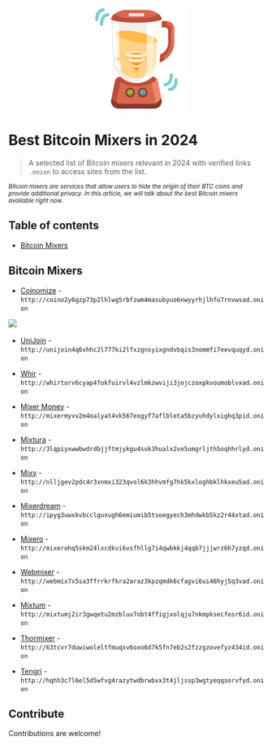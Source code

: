 <center>

<img src="logo.png" width="200">

</center>

# Best Bitcoin Mixers in 2024

> A selected list of Bitcoin mixers relevant in 2024 with verified links `.onion` to access sites from the list.

<small>

*Bitcoin mixers are services that allow users to hide the origin of their BTC coins and provide additional privacy. In this article, we will talk about the best Bitcoin mixers available right now.*

</small>

## Table of contents

<!-- @import "[TOC]" {cmd="toc" depthFrom=1 depthTo=6 orderedList=false} -->

<!-- code_chunk_output -->

  - [Bitcoin Mixers](#bitcoin-mixers)

<!-- /code_chunk_output -->

## Bitcoin Mixers

- [Coinomize](http://coino2y6gzp73p2lhlwg5rbfzwm4masubyuo6nwyyrhjlhfo7rnvwsad.onion) - `http://coino2y6gzp73p2lhlwg5rbfzwm4masubyuo6nwyyrhjlhfo7rnvwsad.onion`

<img src="https://github.com/tukishlo/best-bitcoin-mixers-2024/assets/153882759/f9442876-3fd7-4a42-b6ee-6716ac202939" width="480">

- [UniJoin](http://unijoin4q6vhhc2l777ki2lfxzgnsyixgndvbqis3nommfi7eevquqyd.onion) - `http://unijoin4q6vhhc2l777ki2lfxzgnsyixgndvbqis3nommfi7eevquqyd.onion`

- [Whir](http://whirtorv6cyap4fokfuirvl4vzlmkzwviji3jojczoxpkvoumoblvxad.onion) - `http://whirtorv6cyap4fokfuirvl4vzlmkzwviji3jojczoxpkvoumoblvxad.onion`

- [Mixer Money](http://mixermyvv2m4oalyat4vk567eogyf7aflbleta5bzyuhdylxighq3pid.onion) - `http://mixermyvv2m4oalyat4vk567eogyf7aflbleta5bzyuhdylxighq3pid.onion`

- [Mixtura](http://3lqpiyxwwbwdrdbjjftmjykgu4svk3hualx2ve5umgrljth5oqhhrlyd.onion) - `http://3lqpiyxwwbwdrdbjjftmjykgu4svk3hualx2ve5umgrljth5oqhhrlyd.onion`

- [Mixy](http://nlljgev2pdc4r3xnmxi323qvol6k3hhvmfg7hk5kxloghbklhkxeu5ad.onion) - `http://nlljgev2pdc4r3xnmxi323qvol6k3hhvmfg7hk5kxloghbklhkxeu5ad.onion`

- [Mixerdream](http://ipyg3uwxkvbcclguxugh6emiumib5tsoegyech3mhdwkb5kz2r44xtad.onion) - `http://ipyg3uwxkvbcclguxugh6emiumib5tsoegyech3mhdwkb5kz2r44xtad.onion`

- [Mixero](http://mixerohq5skm24lxcdkvi6vsfhllg7i4qwbkkj4qqb7jjjwrz6h7yzqd.onion) - `http://mixerohq5skm24lxcdkvi6vsfhllg7i4qwbkkj4qqb7jjjwrz6h7yzqd.onion`

- [Webmixer](http://webmix7x5sa3ffrrkrfkra2araz3kpzqmdk6cfagvi6ui46hyj5q3vad.onion) - `http://webmix7x5sa3ffrrkrfkra2araz3kpzqmdk6cfagvi6ui46hyj5q3vad.onion`

- [Mixtum](http://mixtumj2ir3gwqetu2mzbluv7obt4ffigjxolqju7nkmpksecfosr6id.onion) - `http://mixtumj2ir3gwqetu2mzbluv7obt4ffigjxolqju7nkmpksecfosr6id.onion`

- [Thormixer](http://63tcvr7duwiwoleltfmuqxv6oxo6d7k5fn7eb2s2fzzgzovefyz434id.onion) - `http://63tcvr7duwiwoleltfmuqxv6oxo6d7k5fn7eb2s2fzzgzovefyz434id.onion`

- [Tengri](http://hqhh3c7l6el5d5wfvg4razytwdbrwbvx3t4jljssp3wgtyeqqsorvfyd.onion) - `http://hqhh3c7l6el5d5wfvg4razytwdbrwbvx3t4jljssp3wgtyeqqsorvfyd.onion`

## Contribute

Contributions are welcome!
